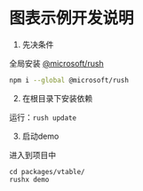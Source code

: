 # 图表示例开发说明

1. 先决条件

全局安装 [@microsoft/rush](https://rushjs.io/pages/intro/get_started/)

```bash
npm i --global @microsoft/rush
```

2. 在根目录下安装依赖

运行：`rush update`

3. 启动demo
   
进入到项目中
```shell
cd packages/vtable/
rushx demo
```
